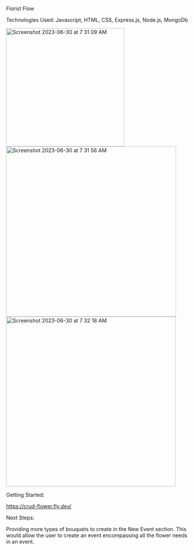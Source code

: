 Florist Flow

Technologies Used: Javascript, HTML, CSS, Express.js, Node.js, MongoDb


<img width="321" alt="Screenshot 2023-06-30 at 7 31 09 AM" src="https://github.com/bcarpenter7/minesweeper-easy/assets/126187218/1d19941f-33b4-449d-a03d-f7b60a9d21bc">
<br>
<img width="462" alt="Screenshot 2023-06-30 at 7 31 56 AM" src="https://github.com/bcarpenter7/minesweeper-easy/assets/126187218/f58e2e96-9692-4038-8528-22878ab1fa26">
<br>
<img width="461" alt="Screenshot 2023-06-30 at 7 32 18 AM" src="https://github.com/bcarpenter7/minesweeper-easy/assets/126187218/589d7b16-b40f-4ecf-b455-030f44c9d339">


Getting Started: 

https://crud-flower.fly.dev/

Next Steps:

Providing more types of bouquets to create in the New Event section. This would allow the user to create an event encompassing all the flower needs in an event.
